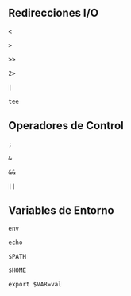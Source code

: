 ## Redirecciones I/O

`<`

`>`

`>>`

`2>`

`|`

`tee`

## Operadores de Control

`;`

`&`

`&&`

`||`


## Variables de Entorno

`env`

`echo`

`$PATH`

`$HOME`

`export $VAR=val`